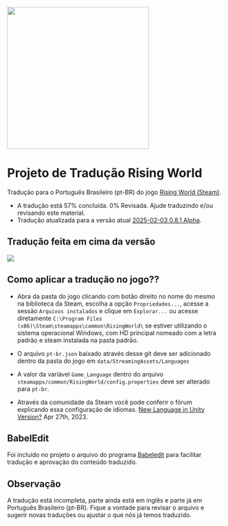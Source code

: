 [<img src="https://cdn.akamai.steamstatic.com/steam/apps/324080/header.jpg?t=1688909050" width="330" >](https://store.steampowered.com/app/324080/Rising_World/)

# Projeto de Tradução Rising World
Tradução para o Português Brasileiro (pt-BR) do jogo [Rising World (Steam)](https://store.steampowered.com/app/324080/Rising_World/).

- A tradução está 57% concluída. 0% Revisada. Ajude traduzindo e/ou revisando este material.
- Tradução atualizada para a versão atual [2025-02-03 0.8.1 Alpha](https://store.steampowered.com/news/app/324080/view/538844469688009147?l=brazilian).

## Tradução feita em cima da versão
<img src="https://img.shields.io/badge/Vers%C3%A3o%20Base-0.8.1-darkgreen" />

## Como aplicar a tradução no jogo??
- Abra da pasta do jogo clicando com botão direito no nome do mesmo na biblioteca da Steam, escolha a opção `Propriedades...`, acesse a sessão `Arquivos instalados` e clique em `Explorar...` ou acesse diretamente `C:\Program Files (x86)\Steam\steamapps\common\RisingWorld\` se estiver utilizando o sistema operacional Windows, com HD principal nomeado com a letra padrão e steam instalada na pasta padrão.

- O arquivo `pt-br.json` baixado através desse git deve ser adicionado dentro da pasta do jogo em `data/StreamingAssets/Languages`

- A valor da variável `Game_Language` dentro do arquivo `steamapps/common/RisingWorld/config.properties` deve ser alterado para `pt-br`.

- Através da comunidade da Steam você pode conferir o fórum explicando essa configuração de idiomas. [New Language in Unity Version?](https://steamcommunity.com/app/324080/discussions/0/3830917450437806646/) Apr 27th, 2023.

## BabelEdit
Foi incluído no projeto o arquivo do programa [Babeledit](https://www.codeandweb.com/babeledit) para facilitar tradução e aprovação do conteúdo traduzido.

## Observação
A tradução está incompleta, parte ainda está em inglês e parte já em Português Brasileiro (pt-BR). Fique a vontade para revisar o arquivo e sugerir novas traduções ou ajustar o que nós já temos traduzido.